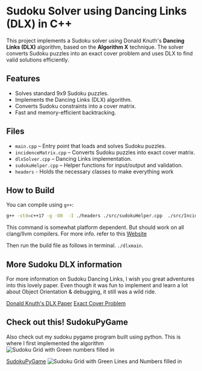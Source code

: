 # Sudoku Solver using Dancing Links (DLX) in C++

This project implements a Sudoku solver using Donald Knuth's **Dancing Links (DLX)** algorithm, based on the **Algorithm X** technique. The solver converts Sudoku puzzles into an exact cover problem and uses DLX to find valid solutions efficiently.

## Features

- Solves standard 9x9 Sudoku puzzles.
- Implements the Dancing Links (DLX) algorithm.
- Converts Sudoku constraints into a cover matrix.
- Fast and memory-efficient backtracking.

## Files

- `main.cpp` – Entry point that loads and solves Sudoku puzzles.
- `incidenceMatrix.cpp` – Converts Sudoku puzzles into exact cover matrix.
- `dlxSolver.cpp` – Dancing Links implementation.
- `sudokuHelper.cpp` – Helper functions for input/output and validation.
- `headers` - Holds the necessary classes to make everything work

## How to Build

You can compile using `g++`:

```bash
g++ -std=c++17 -g -O0  -I ./headers ./src/sudokuHelper.cpp  ./src/IncidenceMatrix.cpp ./src/dlxSolver.cpp ./src/main.cpp  -o dlxmain
```
This command is somewhat platform dependent. But should work on all clang/llvm compilers. For more info. refer to this [Website]((https://en.wikipedia.org/wiki/List_of_compilers#C++_compilers))

Then run the build file as follows in terminal. `./dlxmain`. 

## More Sudoku DLX information

For more information on Sudoku Dancing Links, I wish you great adventures into this lovely paper. Even though it was fun to implement and learn a lot about Object Orientation & debugging, it still was a wild ride. 

[Donald Knuth's DLX Paper](https://arxiv.org/abs/cs/0011047)
[Exact Cover Problem](https://en.wikipedia.org/wiki/Exact_cover)

## Check out this! SudokuPyGame
Also check out my sudoku pygame program built using python. This is where I first implemented the algorithm 
![Sudoku Grid with Green numbers filled in](Sudokudlx/SudokuGrid.png)


[SudokuPyGame](https://github.com/lhalcomb/SudokuPyGame)
![Sudoku Grid with Green Lines and Numbers filled in]()

